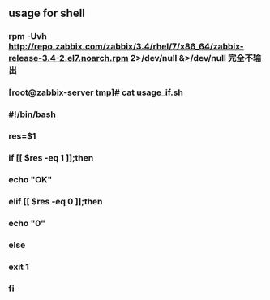 ## usage for shell
### rpm -Uvh http://repo.zabbix.com/zabbix/3.4/rhel/7/x86_64/zabbix-release-3.4-2.el7.noarch.rpm 2>/dev/null &>/dev/null 完全不输出
### [root@zabbix-server tmp]# cat usage_if.sh 
### #!/bin/bash
### res=$1
### if [[ $res -eq 1 ]];then
###     echo "OK"
### elif [[ $res -eq 0 ]];then 
###     echo "0"
### else
###     exit 1
### fi
